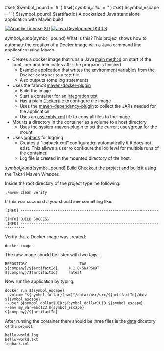 #set( $symbol_pound = '#' )
#set( $symbol_dollar = '$' )
#set( $symbol_escape = '\' )
${symbol_pound} ${artifactId}
A dockerized Java standalone application with Maven build

[![Apache License 2.0](https://img.shields.io/hexpm/l/plug.svg)](https://www.apache.org/licenses/LICENSE-2.0.html)
[![Java Development Kit 1.8](https://img.shields.io/badge/JDK-1.8-green.svg)](http://www.oracle.com/technetwork/java/javase/downloads/jdk8-downloads-2133151.html)

${symbol_pound}${symbol_pound} What is this?
This project shows how to automate the creation of a Docker image with a Java command line application using Maven.

- Creates a docker image that runs a Java [main method](src/main/java/${pkgPath}/HelloWorld.java) on start of the container and terminates after the program is finished
  - Example application that writes the environment variables from the Docker container to a test file.
  - Also outputs some log statements
- Uses the fabric8 [maven-docker-plugin](https://github.com/fabric8io/docker-maven-plugin)
  - Build the image
  - Start a container for an [integration test](src/test/java/${pkgPath}/HelloWorldIT.java)
  - Has a plain [Dockerfile](src/main/docker/Dockerfile) to configure the image
  - Uses the [maven-dependency-plugin](https://maven.apache.org/plugins/maven-dependency-plugin/) to collect the JARs needed for the application
  - Uses an [assembly.xml](src/main/assembly.xml) file to copy all files to the image 
- Mounts a directory in the container as a volume to a host directory
  - Uses the [system-maven-plugin](https://github.com/fuin/system-maven-plugin) to set the current user/group for the mount  
- Uses [logback](https://logback.qos.ch/) for logging
  - Creates a "logback.xml" configuration automatically if it does not exist. This allows a user to configure the log level for multiple runs of the container. 
  - Log file is created in the mounted directory of the host.

${symbol_pound}${symbol_pound} Build
Checkout the project and build it using the [Takari Maven Wrapper](https://github.com/takari/maven-wrapper).

Inside the root directory of the project type the following:

```
./mvnw clean verify
```

If this was successful you should see something like:

```
[INFO] ------------------------------------------------------------------------
[INFO] BUILD SUCCESS
[INFO] ------------------------------------------------------------------------
```

Verify that a Docker image was created:

```
docker images
```

The new image should be listed with two tags:

```
REPOSITORY                        TAG
${company}/${artifactId}     0.1.0-SNAPSHOT
${company}/${artifactId}     latest
```

Now run the application by typing:

```
docker run ${symbol_escape}
--volume "${symbol_dollar}(pwd)"/data:/usr/src/${artifactId}/data ${symbol_escape}
--user ${symbol_dollar}UID:${symbol_dollar}UID ${symbol_escape}
--env my_var=abc123 ${symbol_escape}
${company}/${artifactId}
```

After running the container there should be three files in the [data](data) dircetory of the project:

```
hello-world.log
hello-world.txt
logback.xml
```
